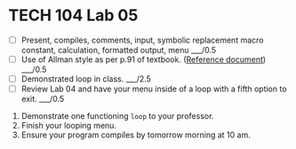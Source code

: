 # TECH 104 Lab 05
- [ ] Present, compiles, comments, input, symbolic replacement macro constant, calculation, formatted output, menu ___/0.5
- [ ] Use of Allman style as per p.91 of textbook. ([Reference document](https://humberital-my.sharepoint.com/:w:/g/personal/mdrk0011_humber_ca/Ee6iBqaMJXtFih6kvjZc_7wBI6vaY4SiIN5vI1bv3Pgc0A?e=u313bQ)) ___/0.5
- [ ] Demonstrated loop in class. ___/2.5
- [ ] Review Lab 04 and have your menu inside of a loop with a fifth option to exit. ___/0.5

1.  Demonstrate one functioning ```loop``` to your professor.
2.  Finish your looping menu.
3.  Ensure your program compiles by tomorrow morning at 10 am.
